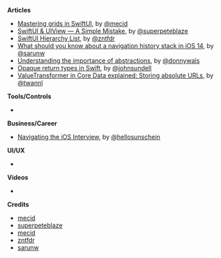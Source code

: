 
**Articles**

* [Mastering grids in SwiftUI](https://swiftwithmajid.com/2020/07/08/mastering-grids-in-swiftui/), by [@mecid](https://twitter.com/mecid)
* [SwiftUI & UIView — A Simple Mistake](https://medium.com/zendesk-engineering/swiftui-uiview-a-simple-mistake-b794bd8c5678?source=friends_link&sk=8c74fc46857b97651892e6f2d5a6e2b0), by [@superpeteblaze](https://twitter.com/superpeteblaze)
* [SwiftUI Hierarchy List](https://www.fivestars.blog/code/swiftui-hierarchy-list.html), by [@zntfdr](https://twitter.com/zntfdr)
* [What should you know about a navigation history stack in iOS 14](https://sarunw.com/posts/what-should-you-know-about-navigation-history-stack-in-ios14/), by [@sarunw](https://twitter.com/sarunw)
* [Understanding the importance of abstractions](https://www.donnywals.com/understanding-the-importance-of-abstractions/), by [@donnywals](https://twitter.com/donnywals)
* [Opaque return types in Swift](https://www.swiftbysundell.com/articles/opaque-return-types-in-swift/), by [@johnsundell](https://twitter.com/johnsundell)
* [ValueTransformer in Core Data explained: Storing absolute URLs](https://www.avanderlee.com/swift/valuetransformer-core-data/), by [@twannl](https://www.twitter.com/twannl)

**Tools/Controls**

* 

**Business/Career**

* [Navigating the iOS Interview](https://www.raywenderlich.com/10625296-navigating-the-ios-interview), by [@hellosunschein](https://twitter.com/hellosunschein)

**UI/UX**

* 

**Videos**

* 

**Credits**

* [mecid](https://github.com/mecid)
* [superpeteblaze](https://github.com/superpeteblaze)
* [mecid](https://github.com/mecid)
* [zntfdr](https://github.com/zntfdr)
* [sarunw](https://github.com/sarunw)
